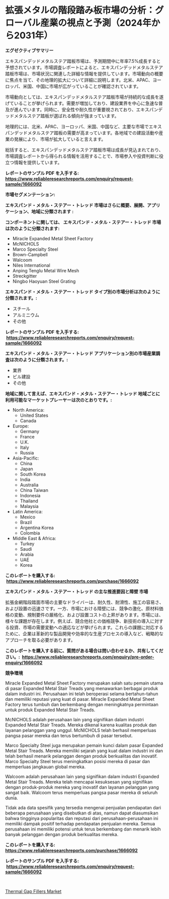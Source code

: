 <p><h1>拡張メタルの階段踏み板市場の分析：グローバル産業の視点と予測（2024年から2031年）</h1></p><p><strong>エグゼクティブサマリー</strong></p>
<p><p>エキスパンデッドメタルステア踏板市場は、予測期間中に年率7.5%成長すると予想されています。市場調査レポートによると、エキスパンデッドメタルステア踏板市場は、市場状況に関連した詳細な情報を提供しています。市場動向の概要に焦点を当て、その地理的拡大について詳細に説明します。北米、APAC、ヨーロッパ、米国、中国に市場が広がっていることが確認されています。</p><p>市場動向としては、エキスパンデッドメタルステア踏板市場が持続的な成長を遂げていることが挙げられます。需要が増加しており、建設業界を中心に急速な普及が進んでいます。同時に、安全性や耐久性が重要視されており、エキスパンデッドメタルステア踏板が選ばれる傾向が強まっています。</p><p>地理的には、北米、APAC、ヨーロッパ、米国、中国など、主要な市場でエキスパンデッドメタルステア踏板の需要が高まっています。各地域での建設活動や産業の発展により、市場が拡大していると言えます。</p><p>総括すると、エキスパンデッドメタルステア踏板市場は成長が見込まれており、市場調査レポートから得られる情報を活用することで、市場参入や投資判断に役立つ情報を提供しています。</p></p>
<p><strong>レポートのサンプル PDF を入手する: <a href="https://www.reliableresearchreports.com/enquiry/request-sample/1666092">https://www.reliableresearchreports.com/enquiry/request-sample/1666092</a></strong></p>
<p><strong>市場セグメンテーション:</strong></p>
<p><strong> エキスパンド・メタル・ステアー・トレッド 市場はさらに概要、展開、アプリケーション、地域に分類されます :</strong></p>
<p><strong>コンポーネントに関しては、 エキスパンド・メタル・ステアー・トレッド 市場は次のように分類されます: &nbsp;</strong></p>
<p><ul><li>Miracle Expanded Metal Sheet Factory</li><li>McNICHOLS</li><li>Marco Specialty Steel</li><li>Brown-Campbell</li><li>Walcoom</li><li>Niles International</li><li>Anping Tenglu Metal Wire Mesh</li><li>Streckgitter</li><li>Ningbo Haoyuan Steel Grating</li></ul></p>
<p><strong> エキスパンド・メタル・ステアー・トレッド タイプ別の市場分析は次のように分類されます。:</strong></p>
<p><ul><li>スチール</li><li>アルミニウム</li><li>その他</li></ul></p>
<p><strong>レポートのサンプル PDF を入手する: &nbsp;<a href="https://www.reliableresearchreports.com/enquiry/request-sample/1666092">https://www.reliableresearchreports.com/enquiry/request-sample/1666092</a></strong></p>
<p><strong> エキスパンド・メタル・ステアー・トレッド アプリケーション別の市場産業調査は次のように分類されます。:</strong></p>
<p><ul><li>業界</li><li>ビル建設</li><li>その他</li></ul></p>
<p><strong>地域に関して言えば、エキスパンド・メタル・ステアー・トレッド 地域ごとに利用可能なマーケットプレーヤーは次のとおりです。:</strong></p>
<p><ul>
    <li>
        North America:
        <ul>
            <li>United States</li>
            <li>Canada</li>
        </ul>
    </li>
    <li>
        Europe:
        <ul>
            <li>Germany</li>
            <li>France</li>
            <li>U.K.</li>
            <li>Italy</li>
            <li>Russia</li>
        </ul>
    </li>
    <li>
        Asia-Pacific:
        <ul>
            <li>China</li>
            <li>Japan</li>
            <li>South Korea</li>
            <li>India</li>
            <li>Australia</li>
            <li>China Taiwan</li>
            <li>Indonesia</li>
            <li>Thailand</li>
            <li>Malaysia</li>
        </ul>
    </li>
    <li>
        Latin America:
        <ul>
            <li>Mexico</li>
            <li>Brazil</li>
            <li>Argentina Korea</li>
            <li>Colombia</li>
        </ul>
    </li>
    <li>
        Middle East & Africa:
        <ul>
            <li>Turkey</li>
            <li>Saudi</li>
            <li>Arabia</li>
            <li>UAE</li>
            <li>Korea</li>
        </ul>
    </li>
    </ul></p>
<p><strong>このレポートを購入する: &nbsp;<a href="https://www.reliableresearchreports.com/purchase/1666092">https://www.reliableresearchreports.com/purchase/1666092</a></strong></p>
<p><strong>エキスパンド・メタル・ステアー・トレッド の主な推進要因と障壁 市場</strong></p>
<p><p>拡張金網階段踏面市場の主要なドライバーは、耐久性、耐滑性、施工の容易さ、および設置の迅速さです。一方、市場における障壁には、競争の激化、原材料価格の変動、規制要件の厳格化、および設置コストの上昇があります。市場には、様々な課題が存在します。例えば、競合他社との価格競争、新技術の導入に対する投資、市場の需要変動への適応などが挙げられます。これらの課題に対応するために、企業は革新的な製品開発や効率的な生産プロセスの導入など、戦略的なアプローチを取る必要があります。</p></p>
<p><strong>このレポートを購入する前に、質問がある場合は問い合わせるか、共有してください。:&nbsp; <a href="https://www.reliableresearchreports.com/enquiry/pre-order-enquiry/1666092">https://www.reliableresearchreports.com/enquiry/pre-order-enquiry/1666092</a></strong></p>
<p><strong>競争環境</strong></p>
<p><p>Miracle Expanded Metal Sheet Factory merupakan salah satu pemain utama di pasar Expanded Metal Stair Treads yang menawarkan berbagai produk dalam industri ini. Perusahaan ini telah beroperasi selama bertahun-tahun dan memiliki reputasi yang kuat di pasar. Miracle Expanded Metal Sheet Factory terus tumbuh dan berkembang dengan meningkatnya permintaan untuk produk Expanded Metal Stair Treads.</p><p>McNICHOLS adalah perusahaan lain yang signifikan dalam industri Expanded Metal Stair Treads. Mereka dikenal karena kualitas produk dan layanan pelanggan yang unggul. McNICHOLS telah berhasil memperluas pangsa pasar mereka dan terus bertumbuh di pasar tersebut.</p><p>Marco Specialty Steel juga merupakan pemain kunci dalam pasar Expanded Metal Stair Treads. Mereka memiliki sejarah yang kuat dalam industri ini dan telah berhasil menarik pelanggan dengan produk berkualitas dan inovatif. Marco Specialty Steel terus meningkatkan posisi mereka di pasar dan memperluas jangkauan global mereka.</p><p>Walcoom adalah perusahaan lain yang signifikan dalam industri Expanded Metal Stair Treads. Mereka telah mencapai kesuksesan yang signifikan dengan produk-produk mereka yang inovatif dan layanan pelanggan yang sangat baik. Walcoom terus memperluas pangsa pasar mereka di seluruh dunia.</p><p>Tidak ada data spesifik yang tersedia mengenai penjualan pendapatan dari beberapa perusahaan yang disebutkan di atas, namun dapat diasumsikan bahwa tingginya popularitas dan reputasi dari perusahaan-perusahaan ini memiliki dampak positif terhadap pendapatan penjualan mereka. Semua perusahaan ini memiliki potensi untuk terus berkembang dan menarik lebih banyak pelanggan dengan produk berkualitas mereka.</p></p>
<p><strong>このレポートを購入する: &nbsp; <a href="https://www.reliableresearchreports.com/purchase/1666092">https://www.reliableresearchreports.com/purchase/1666092</a></strong></p>
<p><strong>レポートのサンプル PDF を入手する: &nbsp;<a href="https://www.reliableresearchreports.com/enquiry/request-sample/1666092">https://www.reliableresearchreports.com/enquiry/request-sample/1666092</a></strong><strong></strong></p>
<p>&nbsp;</p>
<p><p><a href="https://automatic-knee-4c7.notion.site/Thermal-Gap-Fillers-Market-Research-Report-Reveals-The-Latest-Trends-And-Opportunities-of-this-Marke-29369ffc5a524a9d941bfb8e332b7450">Thermal Gap Fillers Market</a></p></p>